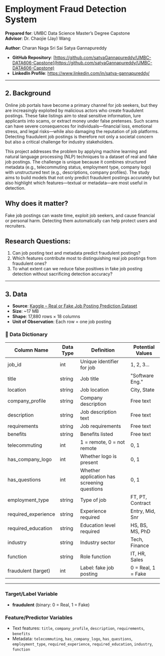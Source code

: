 # Employment Fraud Detection System

**Prepared for**: UMBC Data Science Master’s Degree Capstone  
**Advisor**: Dr. Chaojie (Jay) Wang  

**Author**: Charan Naga Sri Sai Satya Gannapureddy 

- **GitHub Repository**: [https://github.com/satyaGannapureddy/UMBC-DATA606-Capstone](https://github.com/satyaGannapureddy/UMBC-DATA606-Capstone)  
- **LinkedIn Profile**: https://www.linkedin.com/in/satya-gannapureddy/
  

---

## 2. Background  

Online job portals have become a primary channel for job seekers, but they are increasingly exploited by malicious actors who create fraudulent postings. These fake listings aim to steal sensitive information, lure applicants into scams, or extract money under false pretenses. Such scams can have severe consequences for individuals—financial loss, emotional stress, and legal risks—while also damaging the reputation of job platforms. Detecting fraudulent job postings is therefore not only a societal concern but also a critical challenge for industry stakeholders.

This project addresses the problem by applying machine learning and natural language processing (NLP) techniques to a dataset of real and fake job postings. The challenge is unique because it combines structured metadata (e.g., telecommuting status, employment type, company logo) with unstructured text (e.g., descriptions, company profiles). The study aims to build models that not only predict fraudulent postings accurately but also highlight which features—textual or metadata—are most useful in detection.  

## Why does it matter?  
Fake job postings can waste time, exploit job seekers, and cause financial or personal harm. Detecting them automatically can help protect users and recruiters.  

## Research Questions:  
1. Can job posting text and metadata predict fraudulent postings?  
2. Which features contribute most to distinguishing real job postings from fraudulent ones?
3. To what extent can we reduce false positives in fake job posting detection without sacrificing detection accuracy?  

---

## 3. Data  

- **Source**: [Kaggle – Real or Fake Job Posting Prediction Dataset](https://www.kaggle.com/datasets/shivamb/real-or-fake-fake-jobposting-prediction)  
- **Size**: ~17 MB  
- **Shape**: 17,880 rows × 18 columns  
- **Unit of Observation**: Each row = one job posting  

### 📑 Data Dictionary  

| Column Name         | Data Type | Definition                                   | Potential Values |
|----------------------|-----------|-----------------------------------------------|-----------------|
| job_id              | int       | Unique identifier for job                     | 1, 2, 3...      |
| title               | string    | Job title                                     | "Software Eng." |
| location            | string    | Job location                                  | City, State     |
| company_profile      | string    | Company description                           | Free text       |
| description         | string    | Job description text                          | Free text       |
| requirements        | string    | Job requirements                              | Free text       |
| benefits            | string    | Benefits listed                               | Free text       |
| telecommuting       | int       | 1 = remote, 0 = not remote                    | 0, 1            |
| has_company_logo    | int       | Whether logo is present                       | 0, 1            |
| has_questions       | int       | Whether application has screening questions   | 0, 1            |
| employment_type     | string    | Type of job                                   | FT, PT, Contract|
| required_experience | string    | Experience required                           | Entry, Mid, Snr |
| required_education  | string    | Education level required                      | HS, BS, MS, PhD |
| industry            | string    | Industry sector                               | Tech, Finance   |
| function            | string    | Role function                                 | IT, HR, Sales   |
| fraudulent (target) | int       | Label: fake job posting                       | 0 = Real, 1 = Fake |

---

### Target/Label Variable
- **fraudulent** (binary: 0 = Real, 1 = Fake)

### Feature/Predictor Variables
- Text features: `title`, `company_profile`, `description`, `requirements`, `benefits`  
- Metadata: `telecommuting`, `has_company_logo`, `has_questions`, `employment_type`, `required_experience`, `required_education`, `industry`, `function`  


